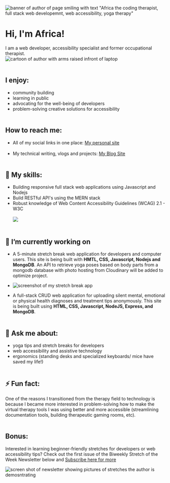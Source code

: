 ![banner of author of page smiling with text "Africa the coding therapist, full stack web developemnt, web accessibility, yoga therapy" ](https://user-images.githubusercontent.com/96845068/180640467-03c86df4-c670-4e36-98e9-19370b674c5d.png)

# Hi, I'm Africa! 
I am a web developer, accessibility specialist and former occupational therapist.<br>
![cartoon of author with arms raised infront of laptop](https://user-images.githubusercontent.com/96845068/193475763-1ba697c8-28d7-4870-ae8b-ad0889506398.gif)<br><br>

## I enjoy:
* community building
* learning in public
* advocating for the well-being of developers
* problem-solving creative solutions for accessibility <br><br>

## How to reach me: 
* All of my social links in one place: [My personal site](https://africamincey.netlify.app/)<br><br>
* My technical writing, vlogs and projects: [My Blog Site](https:www.africakenyah.com)<br><br>

## 🌱 My skills:
* Building responsive full stack web applications using Javascript and Nodejs
* Build RESTful API's using the MERN stack
* Robust knowledge of Web Content Accessibility Guidelines (WCAG) 2.1 - W3C<br><br>
<img src="https://github-readme-stats.vercel.app/api/top-langs?username=codingtherapist&layout=compact"/><br><br>


## 🔭 I’m currently working on 

  - A 5-minute stretch break web application for developers and computer users.   This site is being built with <b>HMTL, CSS, Javascript, Nodejs and MongoDB</b>. An API to retrieve yoga poses based on body parts from a mongodb database with photo hosting from Cloudinary will be added to optimize project.
  - ![screenshot of my stretch break app](https://user-images.githubusercontent.com/96845068/193476091-a9e68a0f-52ae-42dd-a61c-8c35fb0be827.gif)

  - A full-stack CRUD web application for uploading silent mental, emotional or physical health diagnoses and treatment tips anonymously. This site is being built using <b>HTML, CSS, Javascript, NodeJS, Express, and MongoDB</b>.<br><br>

## 💬 Ask me about:
* yoga tips and stretch breaks for developers
* web accessibility and assistive technology 
* ergonomics (standing desks and specialized keyboards/ mice have saved my life!)<br><br>


## ⚡ Fun fact:
One of the reasons I transitioned from the therapy field to technology is because I became more interested in problem-solving how to make the virtual therapy tools I was using better and more accessible (streamlining documentation tools, building therapeutic gaming rooms, etc).<br><br>

## Bonus:
Interested in learning beginner-friendly stretches for developers or web accessibility tips? Check out the first issue of the Biweekly Stretch of the Week Newsletter below and [Subscribe here for more](https://www.getrevue.co/profile/Africakenyah?via=twitter-profile)




![screen shot of newsletter showing pictures of stretches the author is demosntrating](https://user-images.githubusercontent.com/96845068/180640332-4f27515b-8159-41a6-8dc1-7481ab92bb93.png)

